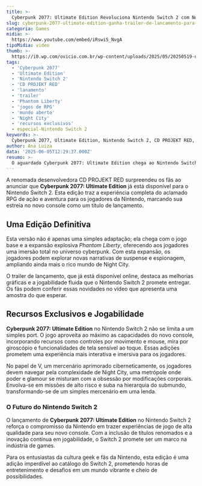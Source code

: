 ```yaml
---
title: >-
  Cyberpunk 2077: Ultimate Edition Revoluciona Nintendo Switch 2 com Novidades e Trailer de Lançamento
slug: cyberpunk-2077-ultimate-edition-ganha-trailer-de-lancamento-para-nintendo-switch-2
categoria: Games
midia: >-
  https://www.youtube.com/embed/iRswiS_NvgA
tipoMidia: video
thumb: >-
  https://i0.wp.com/ovicio.com.br/wp-content/uploads/2025/05/20250519-ovicio-cyberpunk-switch.jpg
tags:
  - 'Cyberpunk 2077'
  - 'Ultimate Edition'
  - 'Nintendo Switch 2'
  - 'CD PROJEKT RED'
  - 'lanamento'
  - 'trailer'
  - 'Phantom Liberty'
  - 'jogos de RPG'
  - 'mundo aberto'
  - 'Night City'
  - 'recursos exclusivos'
  - especial-Nintendo Switch 2
keywords: >-
  Cyberpunk 2077, Ultimate Edition, Nintendo Switch 2, CD PROJEKT RED, lançamento, trailer, Phantom Liberty, jogos de RPG, mundo aberto, Night City, recursos exclusivos
author: Ana Luiza
data: '2025-06-05T12:29:37.000Z'
resumo: >-
  O aguardado Cyberpunk 2077: Ultimate Edition chega ao Nintendo Switch 2 com novidades exclusivas e um trailer de lançamento empolgante. A CD PROJEKT RED promete uma experiência imersiva para os fãs da Nintendo.
---
```


A renomada desenvolvedora CD PROJEKT RED surpreendeu os fãs ao anunciar que **Cyberpunk 2077: Ultimate Edition** já está disponível para o Nintendo Switch 2. Esta edição traz a experiência completa do aclamado RPG de ação e aventura para os jogadores da Nintendo, marcando sua estreia no novo console como um título de lançamento.

## Uma Edição Definitiva

Esta versão não é apenas uma simples adaptação; ela chega com o jogo base e a expansão explosiva _Phantom Liberty_, oferecendo aos jogadores uma imersão total no universo cyberpunk. Com esta expansão, os jogadores podem explorar novas narrativas de suspense e espionagem, ampliando ainda mais o rico mundo de Night City.

O trailer de lançamento, que já está disponível online, destaca as melhorias gráficas e a jogabilidade fluida que o Nintendo Switch 2 promete entregar. Os fãs podem conferir essas novidades no vídeo que apresenta uma amostra do que esperar.

## Recursos Exclusivos e Jogabilidade

**Cyberpunk 2077: Ultimate Edition** no Nintendo Switch 2 não se limita a um simples port. O jogo aproveita ao máximo as capacidades do novo console, incorporando recursos como controles por movimento e mouse, mira por giroscópio e funcionalidades de tela sensível ao toque. Essas adições prometem uma experiência mais interativa e imersiva para os jogadores.

No papel de V, um mercenário aprimorado ciberneticamente, os jogadores devem navegar pela complexidade de Night City, uma metrópole onde poder e glamour se misturam com a obsessão por modificações corporais. Envolva-se em missões de alto risco e suba na hierarquia do submundo, transformando-se de um simples mercenário em uma lenda.

### O Futuro do Nintendo Switch 2

O lançamento de **Cyberpunk 2077: Ultimate Edition** no Nintendo Switch 2 reforça o compromisso da Nintendo em trazer experiências de jogo de alta qualidade para seu novo console. Com a inclusão de títulos renomados e a inovação contínua em jogabilidade, o Switch 2 promete ser um marco na indústria de games.

Para os entusiastas da cultura geek e fãs da Nintendo, esta edição é uma adição imperdível ao catálogo do Switch 2, prometendo horas de entretenimento e desafios em um mundo vibrante e cheio de possibilidades.